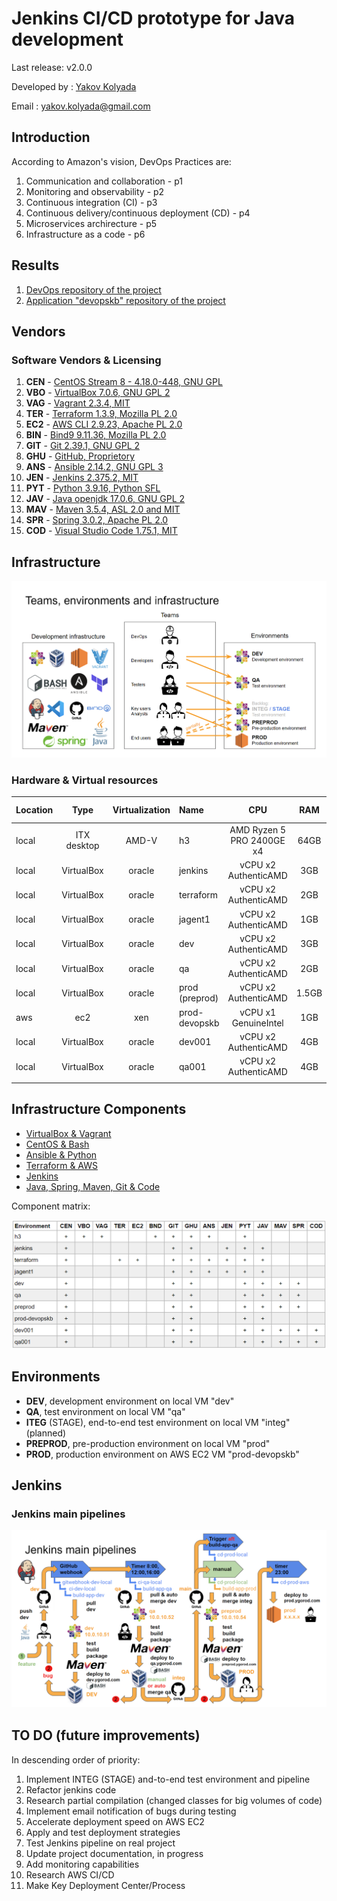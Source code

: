 # Jenkins CI/CD prototype for Java development

Last release: v2.0.0

Developed by : [Yakov Kolyada](https://github.com/y-kolyada)

Email : [yakov.kolyada@gmail.com](mailto:yakov.kolyada@gmail.com)


## Introduction

According to Amazon's vision, DevOps Practices are:
1. Communication and collaboration - p1
2. Monitoring and observability - p2
3. Continuous integration (CI) - p3
4. Continuous delivery/continuous deployment (CD) - p4
5. Microservices archirecture - p5
6. Infrastructure as a code - p6


## Results

1. [DevOps repository of the project](https://github.com/y-kolyada/final-project-devops)
2. [Application "devopskb" repository of the project](https://github.com/y-kolyada/devopskb)


## Vendors

### Software Vendors & Licensing

1. **CEN** - [CentOS Stream 8 - 4.18.0-448, GNU GPL](https://www.centos.org/centos-stream/)
2. **VBO** - [VirtualBox 7.0.6, GNU GPL 2](https://www.virtualbox.org/)
3. **VAG** - [Vagrant 2.3.4, MIT](https://developer.hashicorp.com/vagrant)
4. **TER** - [Terraform 1.3.9, Mozilla PL 2.0](https://www.terraform.io/)
5. **EC2** - [AWS CLI 2.9.23, Apache PL 2.0](https://aws.amazon.com/cli/)
6. **BIN** - [Bind9 9.11.36, Mozilla PL 2.0](https://www.isc.org/)
7. **GIT** - [Git 2.39.1, GNU GPL 2](https://git-scm.com/)
8. **GHU** - [GitHub, Proprietory](https://docs.github.com/en/repositories/managing-your-repositorys-settings-and-features/customizing-your-repository/licensing-a-repository)
9. **ANS** - [Ansible 2.14.2, GNU GPL 3](https://www.ansible.com/)
10. **JEN** - [Jenkins 2.375.2, MIT](https://www.jenkins.io/)
11. **PYT** - [Python 3.9.16, Python SFL](https://www.python.org/)
12. **JAV** - [Java openjdk 17.0.6, GNU GPL 2](https://openjdk.org/)
13. **MAV** - [Maven 3.5.4, ASL 2.0 and MIT](https://maven.apache.org/)
14. **SPR** - [Spring 3.0.2, Apache PL 2.0](https://spring.io/)
15. **COD** - [Visual Studio Code 1.75.1, MIT](https://code.visualstudio.com/license)


## Infrastructure

![Teams, environments and infrastructure](/docs/doc_teams_environments_infrastructure_1.png)

### Hardware & Virtual resources
| Location | Type         | Virtualization | Name          | CPU                        | RAM   | HDD   | FS Type |
|:---------|:------------:|:--------------:|:--------------|:--------------------------:|:-----:|:-----:|:-------:|
| local    | ITX desktop  | AMD-V          | h3            | AMD Ryzen 5 PRO 2400GE x4  | 64GB  | 1TB   | xfs     |
| local    | VirtualBox   | oracle         | jenkins       | vCPU x2 AuthenticAMD       | 3GB   | 12GB  | xfs     |
| local    | VirtualBox   | oracle         | terraform     | vCPU x2 AuthenticAMD       | 2GB   | 10GB  | xfs     |
| local    | VirtualBox   | oracle         | jagent1       | vCPU x2 AuthenticAMD       | 1GB   | 10GB  | xfs     |
| local    | VirtualBox   | oracle         | dev           | vCPU x2 AuthenticAMD       | 3GB   | 10GB  | xfs     |
| local    | VirtualBox   | oracle         | qa            | vCPU x2 AuthenticAMD       | 2GB   | 10GB  | xfs     |
| local    | VirtualBox   | oracle         | prod (preprod)| vCPU x2 AuthenticAMD       | 1.5GB | 10GB  | xfs     |
| aws      | ec2          | xen            | prod-devopskb | vCPU x1 GenuineIntel       | 1GB   | 10GB  | xfs     |
| local    | VirtualBox   | oracle         | dev001        | vCPU x2 AuthenticAMD       | 4GB   | 15GB  | xfs     |
| local    | VirtualBox   | oracle         | qa001         | vCPU x2 AuthenticAMD       | 4GB   | 15GB  | xfs     |
|          |              |                |               |                            |       |       |         |


## Infrastructure Components


- [VirtualBox & Vagrant](https://github.com/y-kolyada/final-project-devops/tree/main/vagrant)
- [CentOS & Bash](https://github.com/y-kolyada/final-project-devops/tree/main/bash)
- [Ansible & Python](https://github.com/y-kolyada/final-project-devops/tree/main/ansible)
- [Terraform & AWS](https://github.com/y-kolyada/final-project-devops/tree/main/terraform)
- [Jenkins](https://github.com/y-kolyada/final-project-devops/tree/main/jenkins)
- [Java, Spring, Maven, Git & Code](https://github.com/y-kolyada/devopskb)

Component matrix:

![Component matrix](/docs/doc_component_matrix_1.png)

## Environments

- **DEV**, development environment on local VM "dev"
- **QA**, test environment on local VM "qa"
- **ITEG** (STAGE), end-to-end test environment on local VM "integ" (planned)
- **PREPROD**, pre-production environment on local VM "prod"
- **PROD**, production environment on AWS EC2 VM "prod-devopskb"


## Jenkins

### Jenkins main pipelines

![Jenkins main pipelines](/docs/doc_jenkins_main_pipelines_1.png)


## TO DO (future improvements)

In descending order of priority:

1. Implement INTEG (STAGE) and-to-end test environment and pipeline
2. Refactor jenkins code
3. Research partial compilation (changed classes for big volumes of code)
4. Implement email notification of bugs during testing
5. Accelerate deployment speed on AWS EC2
6. Apply and test deployment strategies
7. Test Jenkins pipeline on real project
8. Update project documentation, in progress
9. Add monitoring capabilities
10. Research AWS CI/CD
11. Make Key Deployment Center/Process